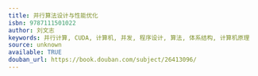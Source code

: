 ```yaml
---
title: 并行算法设计与性能优化
isbn: 9787111501022
author: 刘文志
keywords: 并行计算, CUDA, 计算机, 并发, 程序设计, 算法, 体系结构, 计算机原理
source: unknown
available: TRUE
douban_url: https://book.douban.com/subject/26413096/
---
```

